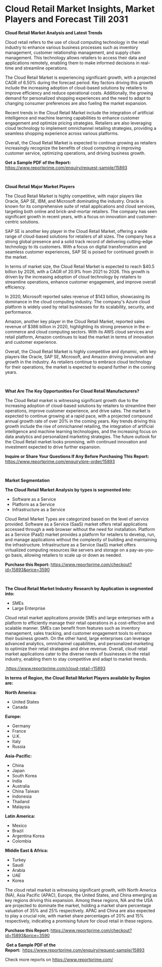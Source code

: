<p><h1>Cloud Retail Market Insights, Market Players and Forecast Till 2031</h1></p><p><strong>Cloud Retail Market Analysis and Latest Trends</strong></p>
<p><p>Cloud retail refers to the use of cloud computing technology in the retail industry to enhance various business processes such as inventory management, customer relationship management, and supply chain management. This technology allows retailers to access their data and applications remotely, enabling them to make informed decisions in real-time and streamline operations.</p><p>The Cloud Retail Market is experiencing significant growth, with a projected CAGR of 6.50% during the forecast period. Key factors driving this growth include the increasing adoption of cloud-based solutions by retailers to improve efficiency and reduce operational costs. Additionally, the growing demand for personalized shopping experiences and the need to adapt to changing consumer preferences are also fueling the market expansion.</p><p>Recent trends in the Cloud Retail Market include the integration of artificial intelligence and machine learning capabilities to enhance customer engagement and optimize pricing strategies. Retailers are also leveraging cloud technology to implement omnichannel retailing strategies, providing a seamless shopping experience across various platforms.</p><p>Overall, the Cloud Retail Market is expected to continue growing as retailers increasingly recognize the benefits of cloud computing in improving customer service, optimizing operations, and driving business growth.</p></p>
<p><strong>Get a Sample PDF of the Report:&nbsp;</strong> <a href="https://www.reportprime.com/enquiry/request-sample/15893">https://www.reportprime.com/enquiry/request-sample/15893</a></p>
<p>&nbsp;</p>
<p><strong>Cloud Retail Major Market Players</strong></p>
<p><p>The Cloud Retail Market is highly competitive, with major players like Oracle, SAP SE, IBM, and Microsoft dominating the industry. Oracle is known for its comprehensive suite of retail applications and cloud services, targeting both online and brick-and-mortar retailers. The company has seen significant growth in recent years, with a focus on innovation and customer-centric solutions.</p><p>SAP SE is another key player in the Cloud Retail Market, offering a wide range of cloud-based solutions for retailers of all sizes. The company has a strong global presence and a solid track record of delivering cutting-edge technology to its customers. With a focus on digital transformation and seamless customer experiences, SAP SE is poised for continued growth in the market.</p><p>In terms of market size, the Cloud Retail Market is expected to reach $40.5 billion by 2026, with a CAGR of 20.9% from 2021 to 2026. This growth is driven by the increasing adoption of cloud technology by retailers to streamline operations, enhance customer engagement, and improve overall efficiency.</p><p>In 2020, Microsoft reported sales revenue of $143 billion, showcasing its dominance in the cloud computing industry. The company's Azure cloud platform is widely used by retail businesses for its scalability, security, and performance.</p><p>Amazon, another key player in the Cloud Retail Market, reported sales revenue of $386 billion in 2020, highlighting its strong presence in the e-commerce and cloud computing sectors. With its AWS cloud services and retail platform, Amazon continues to lead the market in terms of innovation and customer experience.</p><p>Overall, the Cloud Retail Market is highly competitive and dynamic, with key players like Oracle, SAP SE, Microsoft, and Amazon driving innovation and growth in the industry. As retailers continue to embrace cloud technology for their operations, the market is expected to expand further in the coming years.</p></p>
<p>&nbsp;</p>
<p><strong>What Are The Key Opportunities For Cloud Retail Manufacturers?</strong></p>
<p><p>The Cloud Retail market is witnessing significant growth due to the increasing adoption of cloud-based solutions by retailers to streamline their operations, improve customer experience, and drive sales. The market is expected to continue growing at a rapid pace, with a projected compound annual growth rate of over 20% in the coming years. Key trends driving this growth include the rise of omnichannel retailing, the integration of artificial intelligence and machine learning technologies, and the increasing focus on data analytics and personalized marketing strategies. The future outlook for the Cloud Retail market looks promising, with continued innovation and investment expected to drive further expansion.</p></p>
<p><strong>Inquire or Share Your Questions If Any Before Purchasing This Report:</strong> <a href="https://www.reportprime.com/enquiry/pre-order/15893">https://www.reportprime.com/enquiry/pre-order/15893</a></p>
<p>&nbsp;</p>
<p><strong>Market Segmentation</strong></p>
<p><strong>The Cloud Retail Market Analysis by types is segmented into:</strong></p>
<p><ul><li>Software as a Service</li><li>Platform as a Service</li><li>Infrastructure as a Service</li></ul></p>
<p><p>Cloud Retail Market Types are categorized based on the level of service provided. Software as a Service (SaaS) market offers retail applications accessed through a web browser without the need for installation. Platform as a Service (PaaS) market provides a platform for retailers to develop, run, and manage applications without the complexity of building and maintaining the infrastructure. Infrastructure as a Service (IaaS) market offers virtualized computing resources like servers and storage on a pay-as-you-go basis, allowing retailers to scale up or down as needed.</p></p>
<p><strong>Purchase this Report:&nbsp;</strong><a href="https://www.reportprime.com/checkout?id=15893&price=3590">https://www.reportprime.com/checkout?id=15893&price=3590</a></p>
<p>&nbsp;</p>
<p><strong>The Cloud Retail Market Industry Research by Application is segmented into:</strong></p>
<p><ul><li>SMEs</li><li>Large Enterprise</li></ul></p>
<p><p>Cloud retail market applications provide SMEs and large enterprises with a platform to efficiently manage their retail operations in a cost-effective and scalable manner. SMEs can benefit from features such as inventory management, sales tracking, and customer engagement tools to enhance their business growth. On the other hand, large enterprises can leverage advanced analytics, omnichannel capabilities, and personalized marketing to optimize their retail strategies and drive revenue. Overall, cloud retail market applications cater to the diverse needs of businesses in the retail industry, enabling them to stay competitive and adapt to market trends.</p></p>
<p><a href="https://www.reportprime.com/cloud-retail-r15893">&nbsp;https://www.reportprime.com/cloud-retail-r15893</a></p>
<p><strong>In terms of Region, the Cloud Retail Market Players available by Region are:</strong></p>
<p>
    <p> <strong> North America: </strong>
        <ul>
            <li>United States</li>
            <li>Canada</li>
        </ul>
        </p> 
    <p> <strong> Europe: </strong>
        <ul>
            <li>Germany</li>
            <li>France</li>
            <li>U.K.</li>
            <li>Italy</li>
            <li>Russia</li>
        </ul>
        </p> 
    <p> <strong> Asia-Pacific: </strong>
        <ul>
            <li>China</li>
            <li>Japan</li>
            <li>South Korea</li>
            <li>India</li>
            <li>Australia</li>
            <li>China Taiwan</li>
            <li>Indonesia</li>
            <li>Thailand</li>
            <li>Malaysia</li>
        </ul>
        </p> 
    <p> <strong> Latin America: </strong>
        <ul>
            <li>Mexico</li>
            <li>Brazil</li>
            <li>Argentina Korea</li>
            <li>Colombia</li>
        </ul>
        </p> 
    <p> <strong> Middle East & Africa: </strong>
        <ul>
            <li>Turkey</li>
            <li>Saudi</li>
            <li>Arabia</li>
            <li>UAE</li>
            <li>Korea</li>
        </ul>
    </p>
    </p>
<p><p>The cloud retail market is witnessing significant growth, with North America (NA), Asia Pacific (APAC), Europe, the United States, and China emerging as key regions driving this expansion. Among these regions, NA and the USA are projected to dominate the market, holding a market share percentage valuation of 35% and 25% respectively. APAC and China are also expected to play a crucial role, with market share percentages of 20% and 15% respectively, indicating a promising future for cloud retail in these regions.</p></p>
<p><strong>Purchase this Report: </strong><a href="https://www.reportprime.com/checkout?id=15893&price=3590">https://www.reportprime.com/checkout?id=15893&price=3590</a></p>
<p>&nbsp;<strong>Get a Sample PDF of the Report:&nbsp;&nbsp;</strong><a href="https://www.reportprime.com/enquiry/request-sample/15893">https://www.reportprime.com/enquiry/request-sample/15893</a></p>
<p><strong></strong></p>
<p>Check more reports on <a href="https://www.reportprime.com/">https://www.reportprime.com/</a></p>